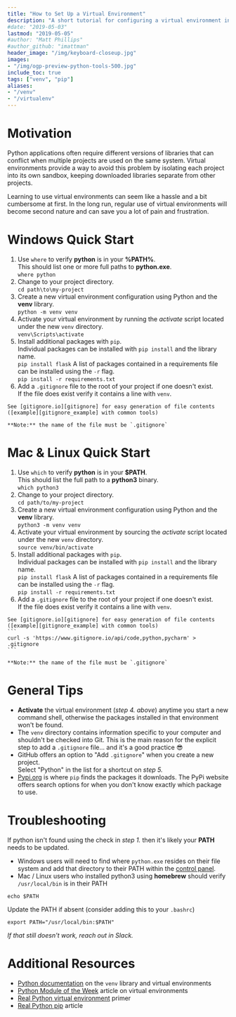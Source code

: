 ```yaml
---
title: "How to Set Up a Virtual Environment"
description: "A short tutorial for configuring a virtual environment in your Python project."
#date: "2019-05-03"
lastmod: "2019-05-05"
#author: "Matt Phillips"
#author_github: "imattman"
header_image: "/img/keyboard-closeup.jpg"
images:
- "/img/ogp-preview-python-tools-500.jpg"
include_toc: true
tags: ["venv", "pip"]
aliases:
- "/venv"
- "/virtualenv"
---
```


# Motivation

Python applications often require different versions of libraries that can conflict when multiple projects are used on the same system.  Virtual environments provide a way to avoid this problem by isolating each project into its own sandbox, keeping downloaded libraries separate from other projects.

Learning to use virtual environments can seem like a hassle and a bit cumbersome at first.  In the long run, regular use of virtual environments will become second nature and can save you a lot of pain and frustration.


# Windows Quick Start

  1. Use `where` to verify **python** is in your **%PATH%**.  
  This should list one or more full paths to **python.exe**.  
    ```
    where python
    ```
  2. Change to your project directory.  
    ```
    cd path\to\my-project
    ```
  3. Create a new virtual environment configuration using Python and the **venv** library.  
    ```
    python -m venv venv
    ```
  4. Activate your virtual environment by running the _activate_ script located under the new `venv` directory.  
    ```
    venv\Scripts\activate
    ```
  5. Install additional packages with `pip`.  
    Individual packages can be installed with `pip install` and the library name.  
    ```
    pip install flask
    ```
    A list of packages contained in a requirements file can be installed using the `-r` flag.  
    ```
    pip install -r requirements.txt
    ```
  6. Add a `.gitignore` file to the root of your project if one doesn't exist.  
    If the file does exist verify it contains a line with `venv`.  
    
    See [gitignore.io][gitignore] for easy generation of file contents ([example][gitignore_example] with common tools)  
    
    **Note:** the name of the file must be `.gitignore`


# Mac & Linux Quick Start

  1. Use `which` to verify **python** is in your **$PATH**.  
  This should list the full path to a **python3** binary.  
    ```
    which python3
    ```
  2. Change to your project directory.  
    ```
    cd path/to/my-project
    ```
  3. Create a new virtual environment configuration using Python and the **venv** library.  
    ```
    python3 -m venv venv
    ```
  4. Activate your virtual environment by sourcing the _activate_ script located under the new `venv` directory.  
    ```
    source venv/bin/activate
    ```
  5. Install additional packages with `pip`.  
    Individual packages can be installed with `pip install` and the library name.  
    ```
    pip install flask
    ```
    A list of packages contained in a requirements file can be installed using the `-r` flag.  
    ```
    pip install -r requirements.txt
    ```
  6. Add a `.gitignore` file to the root of your project if one doesn't exist.  
    If the file does exist verify it contains a line with `venv`.  
    
    See [gitignore.io][gitignore] for easy generation of file contents ([example][gitignore_example] with common tools)  
    ```
    curl -s 'https://www.gitignore.io/api/code,python,pycharm' > .gitignore
    ```
    
    **Note:** the name of the file must be `.gitignore`  

# General Tips

  * **Activate** the virtual environment (_step 4. above_) anytime you start a new command shell, otherwise the packages installed in that environment won't be found.
  * The `venv` directory contains information specific to your computer and shouldn't be checked into Git.  This is the main reason for the explicit step to add a `.gitignore` file... and it's a good practice :sunglasses:
  * GitHub offers an option to "Add `.gitignore`" when you create a new project.  
    Select "Python" in the list for a shortcut on _step 5._
  * [Pypi.org](https://pypi.org) is where `pip` finds the packages it downloads.  The PyPi website offers search options for when you don't know exactly which package to use.

# Troubleshooting

If python isn't found using the check in _step 1._ then it's likely your **PATH** needs to be updated.

  * Windows users will need to find where `python.exe` resides on their file system and add that directory to their PATH within the [control panel][win_env_path].
  * Mac / Linux users who installed python3 using **homebrew** should verify `/usr/local/bin` is in their PATH  
  ```
  echo $PATH
  ```  
  Update the PATH if absent (consider adding this to your `.bashrc`)  
  ```
  export PATH="/usr/local/bin:$PATH"
  ```  
  _If that still doesn't work, reach out in Slack._


# Additional Resources

  * [Python documentation][python_docs] on the `venv` library and virtual environments
  * [Python Module of the Week][pmotw] article on virtual environments
  * [Real Python virtual environment][real_python_venv] primer
  * [Real Python pip][real_python_pip] article



[gitignore]: https://www.gitignore.io/
[gitignore_example]: https://www.gitignore.io/api/code,python,pycharm
[win_env_path]: https://www.architectryan.com/2018/03/17/add-to-the-path-on-windows-10/
[python_docs]: https://docs.python.org/3/tutorial/venv.html
[pmotw]: https://pymotw.com/3/venv/
[real_python_venv]: https://realpython.com/python-virtual-environments-a-primer/
[real_python_pip]: https://realpython.com/what-is-pip/

